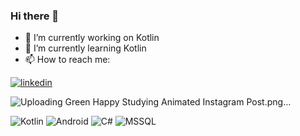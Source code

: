 
### Hi there 👋

- 🔭 I’m currently working on Kotlin
- 🌱 I’m currently learning Kotlin
- 📫 How to reach me:

[![linkedin](https://img.shields.io/badge/Linkedin-000000?style=for-the-badge&logo=Linkedin&logoColor=white)](www.linkedin.com/in/esma-ozmiş)


![Uploading Green Happy Studying Animated Instagram Post.png…]()


![Kotlin](https://img.shields.io/badge/Kotlin-Expert-orange)
![Android](https://img.shields.io/badge/Android-Developer-brightgreen)
![C#](https://img.shields.io/badge/C%23-Intermediate-blue)
![MSSQL](https://img.shields.io/badge/MSSQL-Intermediate-blue)
